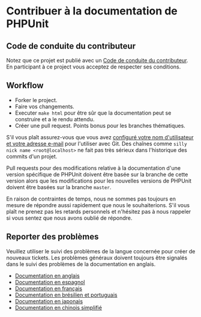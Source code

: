 # Contribuer à la documentation de PHPUnit

## Code de conduite du contributeur

Notez que ce projet est publié avec un 
[Code de conduite du contributeur](CODE_OF_CONDUCT.md). En participant à ce 
project vous acceptez de respecter ses conditions.

## Workflow

* Forker le project.
* Faire vos changements.
* Executer `make html` pour être sûr que la documentation peut se construire et a le rendu attendu.
* Créer une pull request. Points bonus pour les branches thématiques.

S'il vous plaît assurez-vous que vous avez
[configuré votre nom d'utilisateur et votre adresse e-mail](https://git-scm.com/book/en/v2/Getting-Started-First-Time-Git-Setup) 
pour l'utiliser avec Git. Des chaînes comme `silly nick name <root@localhost>` ne fait pas très sérieux 
dans l'historique des commits d'un projet.

Pull requests pour des modifications relative à la documentation d'une version spécifique de 
PHPUnit doivent être basée sur la branche de cette version alors que les modifications pour les nouvelles
versions de PHPUnit doivent être basées sur la branche `master`.  

En raison de contraintes de temps, nous ne sommes pas toujours en mesure de répondre aussi rapidement que nous 
le souhaiterions. S'il vous plaît ne prenez pas les retards personnels et n'hésitez pas à nous rappeler si 
vous sentez que nous avons oublié de répondre.

## Reporter des problèmes

Veuillez utiliser le suivi des problèmes de la langue concernée pour créer de nouveaux tickets. 
Les problèmes généraux doivent toujours être signalés dans le suivi des problèmes de la documentation 
en anglais.

* [Documentation en anglais](https://github.com/sebastianbergmann/phpunit-documentation-english/issues)
* [Documentation en espagnol](https://github.com/sebastianbergmann/phpunit-documentation-spanish/issues)
* [Documentation en français](https://github.com/sebastianbergmann/phpunit-documentation-french/issues)
* [Documentation en brésilien et portuguais](https://github.com/sebastianbergmann/phpunit-documentation-brazilian-portuguese/issues)
* [Documentation en japonais](https://github.com/sebastianbergmann/phpunit-documentation-japanese/issues)
* [Documentation en chinois simplifié](https://github.com/sebastianbergmann/phpunit-documentation-chinese/issues)

